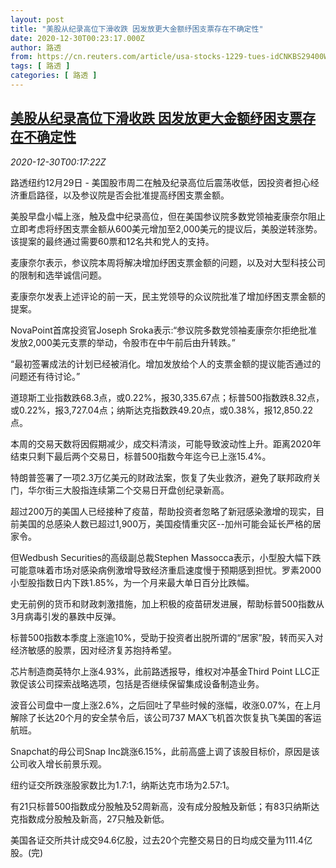 ```yaml
---
layout: post
title: "美股从纪录高位下滑收跌 因发放更大金额纾困支票存在不确定性"
date: 2020-12-30T00:23:17.000Z
author: 路透
from: https://cn.reuters.com/article/usa-stocks-1229-tues-idCNKBS29400W
tags: [ 路透 ]
categories: [ 路透 ]
---
```

<!--1609287797000-->
[美股从纪录高位下滑收跌 因发放更大金额纾困支票存在不确定性](https://cn.reuters.com/article/usa-stocks-1229-tues-idCNKBS29400W)
------

<div>
<div><i>2020-12-30T00:17:22Z</i></div><p>路透纽约12月29日 - 美国股市周二在触及纪录高位后震荡收低，因投资者担心经济重启路径，以及参议院是否会批准提高纾困支票金额。</p><p>美股早盘小幅上涨，触及盘中纪录高位，但在美国参议院多数党领袖麦康奈尔阻止立即考虑将纾困支票金额从600美元增加至2,000美元的提议后，美股逆转涨势。该提案的最终通过需要60票和12名共和党人的支持。</p><p>麦康奈尔表示，参议院本周将解决增加纾困支票金额的问题，以及对大型科技公司的限制和选举诚信问题。</p><p>麦康奈尔发表上述评论的前一天，民主党领导的众议院批准了增加纾困支票金额的提案。</p><p>NovaPoint首席投资官Joseph Sroka表示:“参议院多数党领袖麦康奈尔拒绝批准发放2,000美元支票的举动，令股市在中午前后由升转跌。”</p><p>“最初签署成法的计划已经被消化。增加发放给个人的支票金额的提议能否通过的问题还有待讨论。”</p><p>道琼斯工业指数跌68.3点，或0.22%，报30,335.67点；标普500指数跌8.32点，或0.22%，报3,727.04点；纳斯达克指数跌49.20点，或0.38%，报12,850.22点。</p><p>本周的交易天数将因假期减少，成交料清淡，可能导致波动性上升。距离2020年结束只剩下最后两个交易日，标普500指数今年迄今已上涨15.4%。</p><p>特朗普签署了一项2.3万亿美元的财政法案，恢复了失业救济，避免了联邦政府关门，华尔街三大股指连续第二个交易日开盘创纪录新高。</p><p>超过200万的美国人已经接种了疫苗，帮助投资者忽略了新冠感染激增的现实，目前美国的总感染人数已超过1,900万，美国疫情重灾区--加州可能会延长严格的居家令。</p><p>但Wedbush Securities的高级副总裁Stephen Massocca表示，小型股大幅下跌可能意味着市场对感染病例激增导致经济重启速度慢于预期感到担忧。罗素2000小型股指数日内下跌1.85%，为一个月来最大单日百分比跌幅。</p><p>史无前例的货币和财政刺激措施，加上积极的疫苗研发进展，帮助标普500指数从3月病毒引发的暴跌中反弹。</p><p>标普500指数本季度上涨逾10%，受助于投资者出脱所谓的“居家”股，转而买入对经济敏感的股票，因对经济复苏抱持希望。</p><p>芯片制造商英特尔上涨4.93%，此前路透报导，维权对冲基金Third Point LLC正敦促该公司探索战略选项，包括是否继续保留集成设备制造业务。</p><p>波音公司盘中一度上涨2.6%，之后回吐了早些时候的涨幅，收涨0.07%，在上月解除了长达20个月的安全禁令后，该公司737 MAX飞机首次恢复执飞美国的客运航班。</p><p>Snapchat的母公司Snap Inc跳涨6.15%，此前高盛上调了该股目标价，原因是该公司收入增长前景乐观。</p><p>纽约证交所跌涨股家数比为1.7:1，纳斯达克市场为2.57:1。</p><p>有21只标普500指数成分股触及52周新高，没有成分股触及新低；有83只纳斯达克指数成分股触及新高，27只触及新低。</p><p>美国各证交所共计成交94.6亿股，过去20个完整交易日的日均成交量为111.4亿股。(完)</p>
</div>

